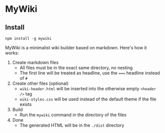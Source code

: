 # MyWiki

## Install
```
npm install -g mywiki
```

MyWiki is a minimalist wiki builder based on markdown. Here's how it works:

1. Create markdown files
	- All files must be in the exact same directory, no nesting
	- The first line will be treated as headline, use the `===` headline instead of `#`
2. Create other files (optional)
	- `wiki-header.html` will be inserted into the otherwise empty `<header />` tag
	- `wiki-styles.css` will be used instead of the default theme if the file exists
3. Build
	- Run the `mywiki` command in the directory of the files
4. Done
	- The generated HTML will be in the `./dist` directory